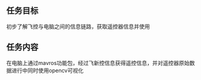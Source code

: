 ## 任务目标
初步了解飞控与电脑之间的信息链路，获取遥控器信息并使用
## 任务内容
在电脑上通过mavros功能包，经过飞新控信息获得遥控信息，并对遥控器原始数据进行中同时使用opencv可视化
